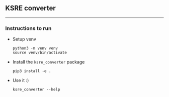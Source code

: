 ## KSRE converter

---

### Instructions to run

- Setup venv
  ```shell
  python3 -m venv venv
  source venv/bin/activate
  ```
- Install the `ksre_converter` package
  ```shell
  pip3 install -e .
  ```
- Use it :)
  ```
  ksre_converter --help
  ```

